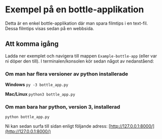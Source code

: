 # Exempel på en bottle-applikation
Detta är en enkel bottle-applikation där man spara filmtips i en text-fil. Dessa filmtips visas sedan på en webbsida.

## Att komma igång
Ladda ner exemplet och navigera till mappen `Example-bottle-app` (eller var ni döper den till). I terminalen/konsolen kör sedan något av nedanståend:

### Om man har flera versioner av python installerade
**Windows**
`py -3 bottle_app.py`

**Mac/Linux**
`python3 bottle_app.py`

### Om man bara har python, version 3, installerad
`python bottle_app.py`

Ni kan sedan surfa till sidan enligt följande adress: [http://127.0.0.1:8000/](http://127.0.0.1:8000/)
